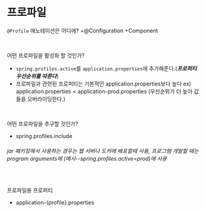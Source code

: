 프로파일
===

`@Profile` 애노테이션은 어디에?
  +@Configuration
  +Component
  
<br/>
  
어떤 프로파일을 활성화 할 것인가?
  + `spring.profiles.active`를 `application.properties`에 추가해준다.(__*프로퍼티 우선순위를 따른다*__)
  + 프로파일과 관련된 프로퍼티는 기본적인 application.properties보다 높다 
      ex) application.properties < application-prod.properties (우선순위가 더 높아 값들을 오버라이딩한다.)
      
<br/>

어떤 프로파일을 추구할 것인가?
  + spring.profiles.include
  
  ###### jar 패키징해서 사용하는 경우는 웹 서버나 도커에 배포할때 사용, 프로그램 개발할 때는 program arguments에 (예시--spring.profiles.active=prod)에 사용 
 
<br/>

프로파일용 프로퍼티
  + application-{profile}.properties
